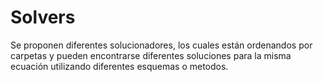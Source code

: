 # Solvers
Se proponen diferentes solucionadores, los cuales están ordenandos por carpetas y pueden encontrarse diferentes soluciones para la misma ecuación utilizando diferentes esquemas o metodos.
